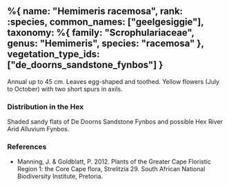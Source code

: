 %{
    name: "Hemimeris racemosa",
    rank: :species,
    common_names: ["geelgesiggie"],
    taxonomy: %{
        family: "Scrophulariaceae",
        genus: "Hemimeris",
        species: "racemosa"
    },
    vegetation_type_ids: ["de_doorns_sandstone_fynbos"]
}
---

Annual up to 45 cm. Leaves egg-shaped and toothed. Yellow flowers (July to October) with two short spurs in axils.

<!-- read more -->

### Distribution in the Hex

Shaded sandy flats of De Doorns Sandstone Fynbos and possible Hex River Arid Alluvium Fynbos.

### References

* Manning, J. & Goldblatt, P. 2012. Plants of the Greater Cape Floristic Region 1: the Core Cape flora, Strelitzia 29. South African National Biodiversity Institute, Pretoria.